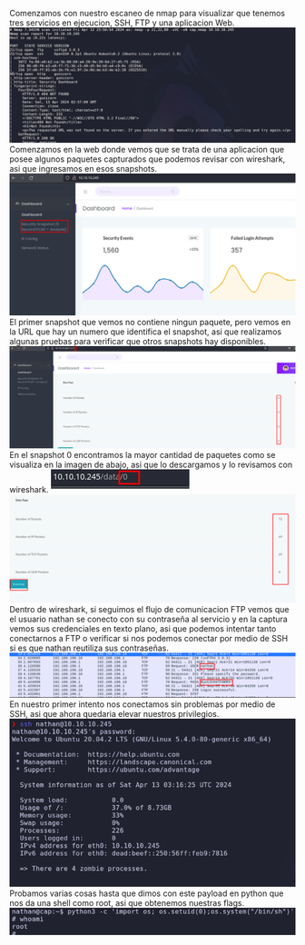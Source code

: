 Comenzamos con nuestro escaneo de nmap para visualizar que tenemos tres servicios en ejecucion, SSH, FTP y una aplicacion Web.
![](../../Images/Pasted%20image%2020240413000000.png)
Comenzamos en la web donde vemos que se trata de una aplicacion que posee algunos paquetes capturados que podemos revisar con wireshark, asi que ingresamos en esos snapshots.
![](../../Images/Pasted%20image%2020240413000144.png)
El primer snapshot que vemos no contiene ningun paquete, pero vemos en la URL que hay un numero que identifica el snapshot, asi que realizamos algunas pruebas para verificar que otros snapshots hay disponibles.
![](../../Images/Pasted%20image%2020240413000212.png)
En el snapshot 0 encontramos la mayor cantidad de paquetes como se visualiza en la imagen de abajo, asi que lo descargamos y lo revisamos con wireshark.
![](../../Images/Pasted%20image%2020240413001254.png)
![](../../Images/Pasted%20image%2020240413001307.png)
Dentro de wireshark, si seguimos el flujo de comunicacion FTP vemos que el usuario nathan se conecto con su contraseña al servicio y en la captura vemos sus credenciales en texto plano, asi que podemos intentar tanto conectarnos a FTP o verificar si nos podemos conectar por medio de SSH si es que nathan reutiliza sus contraseñas.
![](../../Images/Pasted%20image%2020240413001358.png)
En nuestro primer intento nos conectamos sin problemas por medio de SSH, asi que ahora quedaria elevar nuestros privilegios.
![](../../Images/Pasted%20image%2020240413001652.png)
Probamos varias cosas hasta que dimos con este payload en python que nos da una shell como root, asi que obtenemos nuestras flags.
![](../../Images/Pasted%20image%2020240413002159.png)




